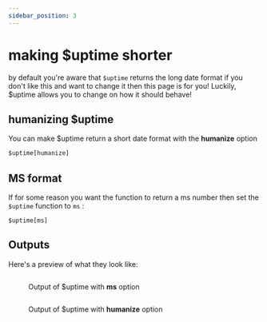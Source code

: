 ```yaml
---
sidebar_position: 3
---
```

# making $uptime shorter

by default you're aware that `$uptime` returns the long date format if you don't like this and want to change it then this page is for you! Luckily, $uptime allows you to change on how it should behave!

## humanizing $uptime

You can make $uptime return a short date format with the **humanize** option

```js
$uptime[humanize]
```

## MS format

If for some reason you want the function to return a ms number then set the `$uptime` function to `ms`&#x20;:

```
$uptime[ms]
```

## Outputs
Here's a preview of what they look like:
<figure><img src="https://cdn.discordapp.com/attachments/647127947144069120/1035898830262120458/unknown.png" alt=""><figcaption><p>Output of $uptime with <strong>ms</strong> option</p></figcaption></figure>

<figure><img src="https://cdn.discordapp.com/attachments/647127947144069120/1035899272379498557/unknown.png" alt=""><figcaption><p>Output of $uptime with <strong>humanize</strong> option</p></figcaption></figure>

